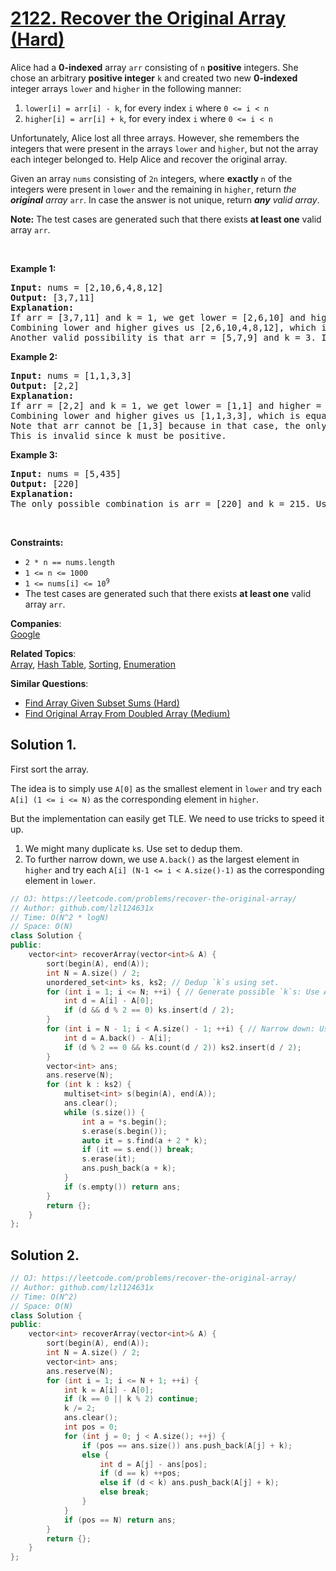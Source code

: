 # [2122. Recover the Original Array (Hard)](https://leetcode.com/problems/recover-the-original-array/)

<p>Alice had a <strong>0-indexed</strong> array <code>arr</code> consisting of <code>n</code> <strong>positive</strong> integers. She chose an arbitrary <strong>positive integer</strong> <code>k</code> and created two new <strong>0-indexed</strong> integer arrays <code>lower</code> and <code>higher</code> in the following manner:</p>

<ol>
	<li><code>lower[i] = arr[i] - k</code>, for every index <code>i</code> where <code>0 &lt;= i &lt; n</code></li>
	<li><code>higher[i] = arr[i] + k</code>, for every index <code>i</code> where <code>0 &lt;= i &lt; n</code></li>
</ol>

<p>Unfortunately, Alice lost all three arrays. However, she remembers the integers that were present in the arrays <code>lower</code> and <code>higher</code>, but not the array each integer belonged to. Help Alice and recover the original array.</p>

<p>Given an array <code>nums</code> consisting of <code>2n</code> integers, where <strong>exactly</strong> <code>n</code> of the integers were present in <code>lower</code> and the remaining in <code>higher</code>, return <em>the <strong>original</strong> array</em> <code>arr</code>. In case the answer is not unique, return <em><strong>any</strong> valid array</em>.</p>

<p><strong>Note:</strong> The test cases are generated such that there exists <strong>at least one</strong> valid array <code>arr</code>.</p>

<p>&nbsp;</p>
<p><strong>Example 1:</strong></p>

<pre><strong>Input:</strong> nums = [2,10,6,4,8,12]
<strong>Output:</strong> [3,7,11]
<strong>Explanation:</strong>
If arr = [3,7,11] and k = 1, we get lower = [2,6,10] and higher = [4,8,12].
Combining lower and higher gives us [2,6,10,4,8,12], which is a permutation of nums.
Another valid possibility is that arr = [5,7,9] and k = 3. In that case, lower = [2,4,6] and higher = [8,10,12]. 
</pre>

<p><strong>Example 2:</strong></p>

<pre><strong>Input:</strong> nums = [1,1,3,3]
<strong>Output:</strong> [2,2]
<strong>Explanation:</strong>
If arr = [2,2] and k = 1, we get lower = [1,1] and higher = [3,3].
Combining lower and higher gives us [1,1,3,3], which is equal to nums.
Note that arr cannot be [1,3] because in that case, the only possible way to obtain [1,1,3,3] is with k = 0.
This is invalid since k must be positive.
</pre>

<p><strong>Example 3:</strong></p>

<pre><strong>Input:</strong> nums = [5,435]
<strong>Output:</strong> [220]
<strong>Explanation:</strong>
The only possible combination is arr = [220] and k = 215. Using them, we get lower = [5] and higher = [435].
</pre>

<p>&nbsp;</p>
<p><strong>Constraints:</strong></p>

<ul>
	<li><code>2 * n == nums.length</code></li>
	<li><code>1 &lt;= n &lt;= 1000</code></li>
	<li><code>1 &lt;= nums[i] &lt;= 10<sup>9</sup></code></li>
	<li>The test cases are generated such that there exists <strong>at least one</strong> valid array <code>arr</code>.</li>
</ul>


**Companies**:  
[Google](https://leetcode.com/company/google)

**Related Topics**:  
[Array](https://leetcode.com/tag/array/), [Hash Table](https://leetcode.com/tag/hash-table/), [Sorting](https://leetcode.com/tag/sorting/), [Enumeration](https://leetcode.com/tag/enumeration/)

**Similar Questions**:
* [Find Array Given Subset Sums (Hard)](https://leetcode.com/problems/find-array-given-subset-sums/)
* [Find Original Array From Doubled Array (Medium)](https://leetcode.com/problems/find-original-array-from-doubled-array/)

## Solution 1.

First sort the array.

The idea is to simply use `A[0]` as the smallest element in `lower` and try each `A[i] (1 <= i <= N)` as the corresponding element in `higher`.

But the implementation can easily get TLE. We need to use tricks to speed it up.

1. We might many duplicate `k`s. Use set to dedup them.
2. To further narrow down, we use `A.back()` as the largest element in `higher` and try each `A[i] (N-1 <= i < A.size()-1)` as the corresponding element in `lower`.

```cpp
// OJ: https://leetcode.com/problems/recover-the-original-array/
// Author: github.com/lzl124631x
// Time: O(N^2 * logN)
// Space: O(N)
class Solution {
public:
    vector<int> recoverArray(vector<int>& A) {
        sort(begin(A), end(A));
        int N = A.size() / 2;
        unordered_set<int> ks, ks2; // Dedup `k`s using set.
        for (int i = 1; i <= N; ++i) { // Generate possible `k`s: Use A[0] as the smallest element in lower. Try each A[i] (1 <= i <= N) as the corresponding element in higher.
            int d = A[i] - A[0];
            if (d && d % 2 == 0) ks.insert(d / 2);
        }
        for (int i = N - 1; i < A.size() - 1; ++i) { // Narrow down: Use A.back() as the largest element in higher. Try each A[i] (N-1 <= i < A.size()-1) as the corresponding element in lower.
            int d = A.back() - A[i];
            if (d % 2 == 0 && ks.count(d / 2)) ks2.insert(d / 2);
        }
        vector<int> ans;
        ans.reserve(N);
        for (int k : ks2) {
            multiset<int> s(begin(A), end(A));
            ans.clear();
            while (s.size()) {
                int a = *s.begin();
                s.erase(s.begin());
                auto it = s.find(a + 2 * k);
                if (it == s.end()) break;
                s.erase(it);
                ans.push_back(a + k);
            }
            if (s.empty()) return ans;
        }
        return {};
    }
};
```

## Solution 2. 

```cpp
// OJ: https://leetcode.com/problems/recover-the-original-array/
// Author: github.com/lzl124631x
// Time: O(N^2)
// Space: O(N)
class Solution {
public:
    vector<int> recoverArray(vector<int>& A) {
        sort(begin(A), end(A));
        int N = A.size() / 2;
        vector<int> ans;
        ans.reserve(N);
        for (int i = 1; i <= N + 1; ++i) {
            int k = A[i] - A[0];
            if (k == 0 || k % 2) continue;
            k /= 2;
            ans.clear();
            int pos = 0;
            for (int j = 0; j < A.size(); ++j) {
                if (pos == ans.size()) ans.push_back(A[j] + k);
                else {
                    int d = A[j] - ans[pos];
                    if (d == k) ++pos;
                    else if (d < k) ans.push_back(A[j] + k);
                    else break;
                }
            }
            if (pos == N) return ans;
        }
        return {};
    }
};
```